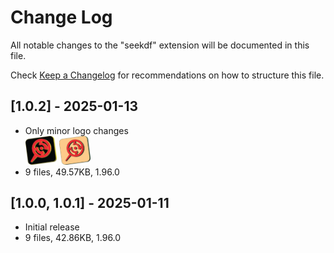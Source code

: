 # Change Log

All notable changes to the "seekdf" extension will be documented in this file.

Check [Keep a Changelog](http://keepachangelog.com/) for recommendations on how to structure this file.

## [1.0.2] - 2025-01-13
- Only minor logo changes
  <br>
  <img src='https://raw.githubusercontent.com/lanly-dev/vscode-seekdf/refs/heads/main/media/vscodeignore/seekdf.png' width='50'/>
  <img src='https://github.com/lanly-dev/vscode-seekdf/blob/main/media/seekdf.png?raw=true' width='50'/>
- 9 files, 49.57KB, 1.96.0


## [1.0.0, 1.0.1] - 2025-01-11
- Initial release
- 9 files, 42.86KB, 1.96.0
